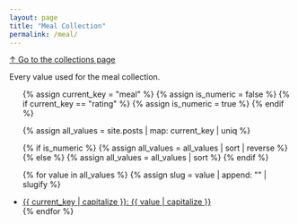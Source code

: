 ```yaml
---
layout: page
title: "Meal Collection"
permalink: /meal/
---
```

[↑ Go to the collections page](/collections/)

Every value used for the meal collection.

<ul>
  {% assign current_key = "meal" %}
  {% assign is_numeric = false %}
  {% if current_key == "rating" %}
    {% assign is_numeric = true %}
  {% endif %}
  
  {% assign all_values = site.posts | map: current_key | uniq %}
  
  {% if is_numeric %}
    {% assign all_values = all_values | sort | reverse %}
  {% else %}
    {% assign all_values = all_values | sort %}
  {% endif %}

  {% for value in all_values %}
    {% assign slug = value | append: "" | slugify %}
    <li>
      <a href="/meal/{{ slug }}/">
        {{ current_key | capitalize }}: {{ value | capitalize }}
      </a>
    </li>
  {% endfor %}
</ul>
